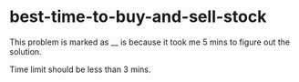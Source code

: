 # best-time-to-buy-and-sell-stock

This problem is marked as __ is because it took me 5 mins to figure out the solution.

Time limit should be less than 3 mins.

